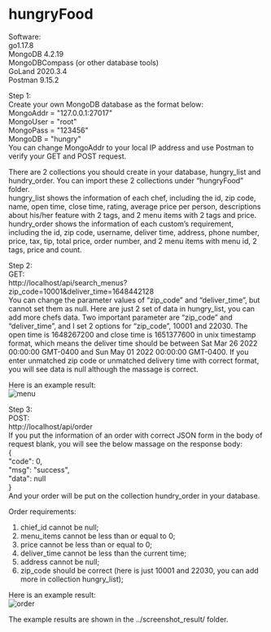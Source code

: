# hungryFood
Software:   
go1.17.8  
MongoDB 4.2.19  
MongoDBCompass (or other database tools)  
GoLand 2020.3.4  
Postman 9.15.2  


Step 1:  
Create your own MongoDB database as the format below:  
	MongoAddr  = "127.0.0.1:27017"  
	MongoUser  = "root"  
	MongoPass  = "123456"  
	MongoDB   = "hungry"  
You can change MongoAddr to your local IP address and use Postman to verify your GET and POST request.

There are 2 collections you should create in your database, hungry_list and hundry_order. You can import these 2 collections under “hungryFood” folder.  
hungry_list shows the information of each chef, including the id, zip code, name, open time, close time, rating, average price per person, descriptions about his/her feature with 2 tags, and 2 menu items with 2 tags and price.  
hundry_order shows the information of each custom’s requirement, including the id, zip code, username, deliver time, address, phone number, price, tax, tip, total price, order number, and 2 menu items with menu id, 2 tags, price and count.  

Step 2:  
GET:  
http://localhost/api/search_menus?zip_code=10001&deliver_time=1648442128  
You can change the parameter values of “zip_code” and “deliver_time”, but cannot set them as null. Here are just 2 set of data in hungry_list, you can add more chefs data. Two important parameter are “zip_code” and “deliver_time”, and I set 2 options for “zip_code”, 10001 and 22030. The open time is 1648267200 and close time is 1651377600 in unix timestamp format, which means the deliver time should be between Sat Mar 26 2022 00:00:00 GMT-0400 and Sun May 01 2022 00:00:00 GMT-0400. If you enter unmatched zip code or unmatched delivery time with correct format, you will see data is null although the massage is correct.    

Here is an example result:  
![menu](https://user-images.githubusercontent.com/91996082/160298388-9a36f99e-5b4c-4638-8b15-480b8d8937f2.PNG)


Step 3:  
POST:  
http://localhost/api/order  
If you put the information of an order with correct JSON form in the body of request blank, you will see the below massage on the response body:  
{  
    "code": 0,  
    "msg": "success",  
    "data": null  
}  
And your order will be put on the collection hundry_order in your database.  
  
Order requirements:  
1.	chief_id cannot be null;  
2.	menu_items cannot be less than or equal to 0;  
3.	price cannot be less than or equal to 0;  
4.	deliver_time cannot be less than the current time;  
5.	address cannot be null;  
6.	zip_code should be correct (here is just 10001 and 22030, you can add more in collection hungry_list);  
  
Here is an example result:  
![order](https://user-images.githubusercontent.com/91996082/160298431-16eaf139-4ab3-4efa-a310-3c9772abd7fa.PNG)  

The example results are shown in the ../screenshot_result/ folder.
